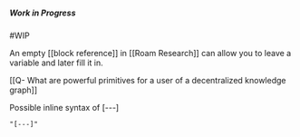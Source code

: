 ##### Work in Progress
#WIP

An empty [[block reference]] in [[Roam Research]] can allow you to leave a variable and later fill it in.

[[Q- What are powerful primitives for a user of a decentralized knowledge graph]]

Possible inline syntax of [---]
```query
"[---]"
```